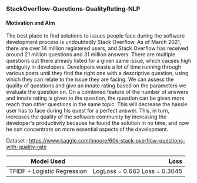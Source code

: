 ### StackOverflow-Questions-QualityRating-NLP

#### Motivation and Aim
The best place to find solutions to issues people face during the software development process is undoubtedly Stack Overflow. As of March 2021, there are over 14 million registered users, and Stack Overflow has received around 21 million questions and 31 million answers. There are multiple questions out there already listed for a given same issue, which causes high ambiguity in developers. Developers waste a lot of time running through various posts until they find the right one with a descriptive question, using which they can relate to the issue they are facing. We can assess the quality of questions and give an innate rating based on the parameters we evaluate the question on. On a combined feature of the number of answers and innate rating is given to the question, the question can be given more reach than other questions in the same topic. This will decrease the hassle user has to face during his quest for a perfect answer. This, in turn, increases the quality of the software community by increasing the developer's productivity because he found the solution in no time, and now he can concentrate on more essential aspects of the development.

Dataset : https://www.kaggle.com/imoore/60k-stack-overflow-questions-with-quality-rate

| Model Used                            |                          Loss |
|---------------------------------------|------------------------------:|
| TFIDF + Logistic Regression           | LogLoss = 0.683 Loss = 0.3045 |
